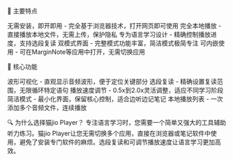 🌟 主要特点

无需安装，即开即用 - 完全基于浏览器技术，打开网页即可使用
完全本地播放 - 直接播放本地文件，无需上传，保护隐私
专为语言学习设计 - 精确控制播放进度，支持选段复读
双模式界面 - 完整模式功能丰富，简洁模式极简专注
可内嵌使用 - 可在MarginNote等应用中打开，无需切换应用

💎 核心功能

波形可视化 - 直观显示音频波形，便于定位关键部分
选段复读 - 精确设置复读范围，无限循环特定语句
播放速度调节 - 0.5x到2.0x灵活调整，适应不同学习阶段
简洁模式 - 最小化界面，保留核心控制，适合边听边记笔记
本地播放列表 - 一次添加多个音频文件，连续播放

🔍 为什么选择猫jio Player？
专注语言学习时，您需要一个简单又强大的工具辅助听力练习。猫jio Player让您无需切换多个应用，直接在浏览器或笔记软件中使用，避免了安装专门软件的麻烦。选段复读和可调节播放速度让语言学习更加高效。
